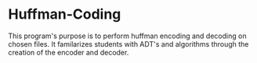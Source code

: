 # Huffman-Coding
This program's purpose is to perform huffman encoding and decoding on chosen files. It familarizes students with ADT's and algorithms through the creation of the encoder and decoder.
